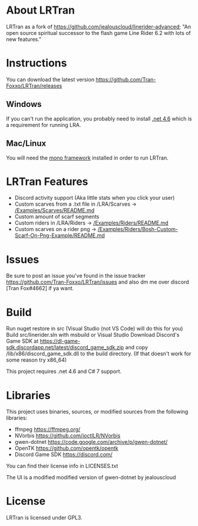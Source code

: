 # About LRTran
LRTran as a fork of https://github.com/jealouscloud/linerider-advanced; "An open source spiritual successor to the flash game Line Rider 6.2 with lots of new features."

# Instructions
You can download the latest version https://github.com/Tran-Foxxo/LRTran/releases

## Windows
If you can't run the application, you probably need to install [.net 4.6](https://www.microsoft.com/en-us/download/details.aspx?id=48130) which is a requirement for running LRA.
## Mac/Linux
You will need the [mono framework](http://www.mono-project.com/download/stable/) installed in order to run LRTran.

# LRTran Features
* Discord activity support (Aka little stats when you click your user)
* Custom scarves from a .txt file in /LRA/Scarves -> [/Examples/Scarves/README.md](https://github.com/Tran-Foxxo/LRTran/tree/master/Examples/Scarves/README.md)
* Custom amount of scarf segments
* Custom riders in /LRA/Riders -> [/Examples/Riders/README.md](https://github.com/Tran-Foxxo/LRTran/tree/master/Examples/Riders/README.md)
* Custom scarves on a rider png -> [/Examples/Riders/Bosh-Custom-Scarf-On-Png-Example/README.md](https://github.com/Tran-Foxxo/LRTran/tree/master/Examples/Riders/Bosh-Custom-Scarf-On-Png-Example/README.md)

# Issues
Be sure to post an issue you've found in the issue tracker https://github.com/Tran-Foxxo/LRTran/issues and also dm me over discord [Tran Fox#4662] if ya want.

# Build
Run nuget restore in src (Visual Studio (not VS Code) will do this for you)
Build src/linerider.sln with msbuild or Visual Studio
Download Discord's Game SDK at https://dl-game-sdk.discordapp.net/latest/discord_game_sdk.zip and copy /lib/x86/discord_game_sdk.dll to the build directory. (If that doesn't work for some reason try x86_64)

This project requires .net 4.6 and C# 7 support.

# Libraries
This project uses binaries, sources, or modified sources from the following libraries:

* ffmpeg https://ffmpeg.org/
* NVorbis https://github.com/ioctlLR/NVorbis
* gwen-dotnet https://code.google.com/archive/p/gwen-dotnet/
* OpenTK https://github.com/opentk/opentk
* Discord Game SDK https://discord.com/

You can find their license info in LICENSES.txt

The UI is a modified modified version of gwen-dotnet by jealouscloud

# License
LRTran is licensed under GPL3.
